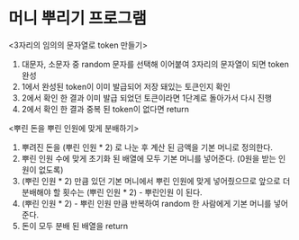 # 머니 뿌리기 프로그램

<3자리의 임의의 문자열로 token 만들기>
1. 대문자, 소문자 중 random 문자를 선택해 이어붙여 3자리의 문자열이 되면 token 완성
2. 1에서 완성된 token이 이미 발급되어 저장 돼있는 토큰인지 확인
3. 2에서 확인 한 결과 이미 발급 되었던 토큰이라면 1단계로 돌아가서 다시 진행
4. 2에서 확인 한 결과 중복 된 token이 없다면 return

<뿌린 돈을 뿌린 인원에 맞게 분배하기>
1. 뿌려진 돈을 (뿌린 인원 * 2) 로 나눈 후 계산 된 금액을 기본 머니로 정의한다.
2. 뿌린 인원 수에 맞게 초기화 된 배열에 모두 기본 머니를 넣어준다. (0원을 받는 인원이 없도록)
3. (뿌린 인원 * 2) 만큼 있던 기본 머니에서 뿌린 인원에 맞게 넣어줬으므로 앞으로 더 분배해야 할 횟수는 (뿌린 인원 * 2) - 뿌린인원 이 된다.
4. (뿌린 인원 * 2) - 뿌린 인원 만큼 반복하여 random 한 사람에게 기본 머니를 넣어준다.
5. 돈이 모두 분배 된 배열을 return 



